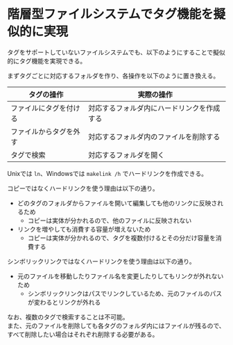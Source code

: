 # 階層型ファイルシステムでタグ機能を擬似的に実現

タグをサポートしていないファイルシステムでも、以下のようにすることで擬似的にタグ機能を実現できる。

まずタグごとに対応するフォルダを作り、各操作を以下のように置き換える。

| タグの操作 | 実際の操作 |
| --- | --- |
| ファイルにタグを付ける | 対応するフォルダ内にハードリンクを作成する |
| ファイルからタグを外す | 対応するフォルダ内のファイルを削除する |
| タグで検索 | 対応するフォルダを開く |

Unixでは `ln`、Windowsでは `makelink /h` でハードリンクを作成できる。

コピーではなくハードリンクを使う理由は以下の通り。

- どのタグのフォルダからファイルを開いて編集しても他のリンクに反映されるため
    - コピーは実体が分かれるので、他のファイルに反映されない
- リンクを増やしても消費する容量が増えないため
    - コピーは実体が分かれるので、タグを複数付けるとその分だけ容量を消費する

シンボリックリンクではなくハードリンクを使う理由は以下の通り。

- 元のファイルを移動したりファイル名を変更したりしてもリンクが外れないため
    - シンボリックリンクはパスでリンクしているため、元のファイルのパスが変わるとリンクが外れる

なお、複数のタグで検索することは不可能。  
また、元のファイルを削除しても各タグのフォルダ内にはファイルが残るので、すべて削除したい場合はそれぞれ削除する必要がある。
